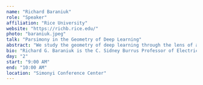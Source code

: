 ```yaml
---
name: "Richard Baraniuk"
role: "Speaker"
affiliation: "Rice University"
website: "https://richb.rice.edu/"
photo: "baraniuk.jpeg"
talk: "Parsimony in the Geometry of Deep Learning"
abstract: "We study the geometry of deep learning through the lens of approximation theory via splines. The enabling insight is that a large class of deep networks can be written as a composition of continuous piecewise affine spline operators, which provides a powerful portal through which to interpret and analyze their inner workings. Our particular focus is the local geometry of the spline partition of the network’s input space, which opens up new avenues to study how deep networks parsimoniously organize signals in a hierarchical, multiscale fashion."
bio: "Richard G. Baraniuk is the C. Sidney Burrus Professor of Electrical and Computer Engineering at Rice University and the Founding Director of OpenStax and SafeInsights. His research interests lie in new theory, algorithms, and hardware for machine learning, signal processing, and sensing. He is a Member of the National Academy of Engineering and American Academy of Arts and Sciences and a Fellow of the National Academy of Inventors, AAAS, and IEEE. He has received the DOD Vannevar Bush Faculty Fellow Award, the IEEE Jack S. Kilby Signal Processing Medal, the IEEE Signal Processing Society Technical Achievement and Society Awards, the Harold W. McGraw, Jr. Prize in Education, and the IEEE James H. Mulligan, Jr. Education Medal, among others."
day: "2"
start: "9:00 AM"
end: "10:00 AM"
location: "Simonyi Conference Center"
---
```

